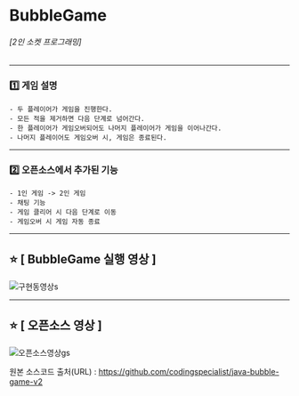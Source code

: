 # BubbleGame



###### [2인 소켓 프로그래밍]
 ---
### :one: 게임 설명
    - 두 플레이어가 게임을 진행한다.
    - 모든 적을 제거하면 다음 단계로 넘어간다.
    - 한 플레이어가 게임오버되어도 나머지 플레이어가 게임을 이어나간다.
    - 나머지 플레이어도 게임오버 시, 게임은 종료된다.
 ---
### :two: 오픈소스에서 추가된 기능
    - 1인 게임 -> 2인 게임
    - 채팅 기능
    - 게임 클리어 시 다음 단계로 이동
    - 게임오버 시 게임 자동 종료
 ---  

## ⭐ [ BubbleGame 실행 영상 ]
  

![구현동영상s](https://github.com/cw1662/BubbleGame/assets/101031116/6b9947d3-473a-464a-8558-2c706bd8a126)










---
## ⭐ [ 오픈소스 영상 ]
  

![오픈소스영상gs](https://github.com/cw1662/BubbleGame/assets/101031116/908f4a1e-6c91-4e98-b4ac-26df312cf3d1)


원본 소스코드 출처(URL) : https://github.com/codingspecialist/java-bubble-game-v2
